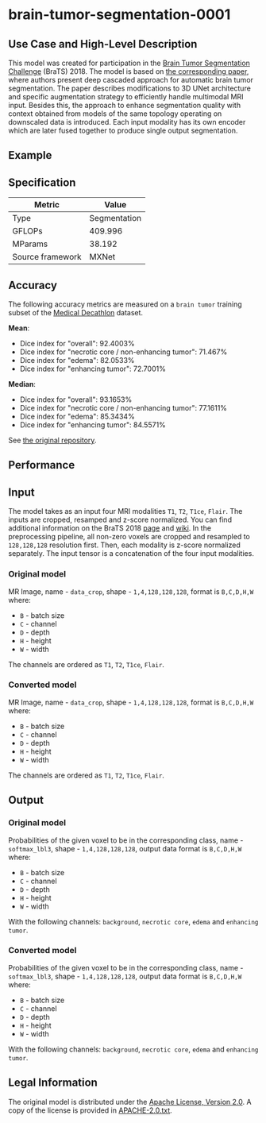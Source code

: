 # brain-tumor-segmentation-0001

## Use Case and High-Level Description

This model was created for participation in the [Brain Tumor Segmentation Challenge](https://www.med.upenn.edu/sbia/brats2018.html) (BraTS) 2018.
The model is based on [the corresponding paper](https://arxiv.org/abs/1810.04008), where authors present deep cascaded approach for automatic brain tumor segmentation. The paper describes modifications to 3D UNet architecture and specific augmentation strategy to efficiently handle multimodal MRI input. Besides this, the approach to enhance segmentation quality with context obtained from models of the same topology operating on downscaled data is introduced.
Each input modality has its own encoder which are later fused together to produce single output segmentation.

## Example

## Specification

| Metric            | Value         |
|-------------------|---------------|
| Type              | Segmentation  |
| GFLOPs            | 409.996       |
| MParams           | 38.192        |
| Source framework  | MXNet         |

## Accuracy

The following accuracy metrics are measured on a `brain tumor` training subset of the [Medical Decathlon](http://medicaldecathlon.com/) dataset.

**Mean**:
- Dice index for "overall": 92.4003%
- Dice index for "necrotic core / non-enhancing tumor": 71.467%
- Dice index for "edema": 82.0533%
- Dice index for "enhancing tumor": 72.7001%

**Median**:
- Dice index for "overall": 93.1653%
- Dice index for "necrotic core / non-enhancing tumor": 77.1611%
- Dice index for "edema": 85.3434%
- Dice index for "enhancing tumor": 84.5571%

See [the original repository](https://github.com/lachinov/brats2018-graphlabunn).


## Performance

## Input

The model takes as an input four MRI modalities `T1`, `T2`, `T1ce`, `Flair`. The inputs are cropped, resamped and z-score normalized. You can find additional information on the BraTS 2018 [page](https://www.med.upenn.edu/sbia/brats2018/data.html) and [wiki](https://en.wikipedia.org/wiki/Magnetic_resonance_imaging).
In the preprocessing pipeline, all non-zero voxels are cropped and resampled to `128,128,128` resolution first. Then, each modality is z-score normalized separately. The input tensor is a concatenation of the four input modalities.

### Original model

MR Image, name - `data_crop`, shape - `1,4,128,128,128`, format is `B,C,D,H,W` where:

- `B` - batch size
- `C` - channel
- `D` - depth
- `H` - height
- `W` - width

The channels are ordered as `T1`, `T2`, `T1ce`, `Flair`.

### Converted model

MR Image, name - `data_crop`, shape - `1,4,128,128,128`, format is `B,C,D,H,W` where:

- `B` - batch size
- `C` - channel
- `D` - depth
- `H` - height
- `W` - width

The channels are ordered as `T1`, `T2`, `T1ce`, `Flair`.

## Output

### Original model


Probabilities of the given voxel to be in the corresponding class, name - `softmax_lbl3`, shape - `1,4,128,128,128`, output data format is `B,C,D,H,W` where:

- `B` - batch size
- `C` - channel
- `D` - depth
- `H` - height
- `W` - width

With the following channels: `background`, `necrotic core`, `edema` and `enhancing tumor`.

### Converted model

Probabilities of the given voxel to be in the corresponding class, name - `softmax_lbl3`, shape - `1,4,128,128,128`, output data format is `B,C,D,H,W` where:

- `B` - batch size
- `C` - channel
- `D` - depth
- `H` - height
- `W` - width

With the following channels: `background`, `necrotic core`, `edema` and `enhancing tumor`.

## Legal Information

The original model is distributed under the
[Apache License, Version 2.0](https://github.com/lachinov/brats2018-graphlabunn/blob/master/LICENSE).
A copy of the license is provided in [APACHE-2.0.txt](../licenses/APACHE-2.0.txt).
